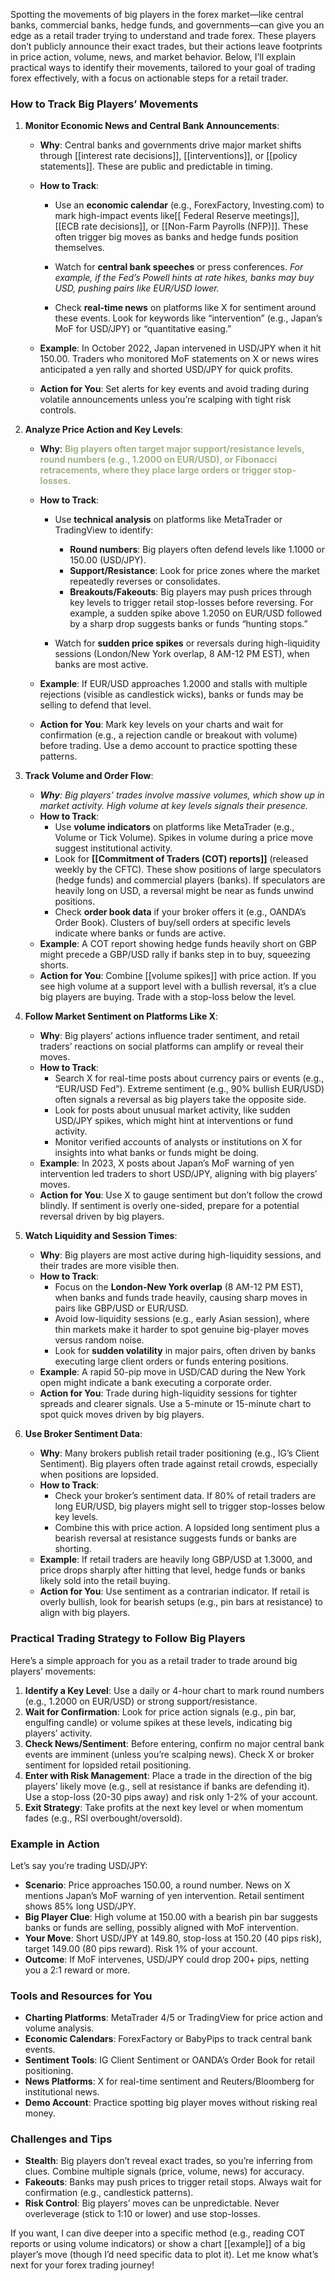Spotting the movements of big players in the forex market—like central banks, commercial banks, hedge funds, and governments—can give you an edge as a retail trader trying to understand and trade forex. These players don’t publicly announce their exact trades, but their actions leave footprints in price action, volume, news, and market behavior. Below, I’ll explain practical ways to identify their movements, tailored to your goal of trading forex effectively, with a focus on actionable steps for a retail trader.

### How to Track Big Players’ Movements

1. **Monitor Economic News and Central Bank Announcements**:
   - **Why**: Central banks and governments drive major market shifts through [[interest rate decisions]], [[interventions]], or [[policy statements]]. These are public and predictable in timing.
   - **How to Track**:
     - Use an **economic calendar** (e.g., ForexFactory, Investing.com) to mark high-impact events like[[ Federal Reserve meetings]], [[ECB rate decisions]], or [[Non-Farm Payrolls (NFP)]]. These often trigger big moves as banks and hedge funds position themselves.
 
     - Watch for **central bank speeches** or press conferences. *For example, if the Fed’s Powell hints at rate hikes, banks may buy USD, pushing pairs like EUR/USD lower.*

     -  Check **real-time news** on platforms like X for sentiment around these events. Look for keywords like “intervention” (e.g., Japan’s MoF for USD/JPY) or “quantitative easing.”
    
   - **Example**: In October 2022, Japan intervened in USD/JPY when it hit 150.00. Traders who monitored MoF statements on X or news wires anticipated a yen rally and shorted USD/JPY for quick profits.
   - **Action for You**: Set alerts for key events and avoid trading during volatile announcements unless you’re scalping with tight risk controls.

2. **Analyze Price Action and Key Levels**:
   - **Why**: <span style="font-weight: bold; color: #a3b18a"> Big players often target major support/resistance levels, round numbers (e.g., 1.2000 on EUR/USD), or Fibonacci retracements, where they place large orders or trigger stop-losses.</span>

   - **How to Track**:
     - Use **technical analysis** on platforms like MetaTrader or TradingView to identify:

       - **Round numbers**: Big players often defend levels like 1.1000 or 150.00 (USD/JPY).
       - **Support/Resistance**: Look for price zones where the market repeatedly reverses or consolidates.
       - **Breakouts/Fakeouts**: Big players may push prices through key levels to trigger retail stop-losses before reversing. For example, a sudden spike above 1.2050 on EUR/USD followed by a sharp drop suggests banks or funds “hunting stops.”

     - Watch for **sudden price spikes** or reversals during high-liquidity sessions (London/New York overlap, 8 AM-12 PM EST), when banks are most active.
   - **Example**: If EUR/USD approaches 1.2000 and stalls with multiple rejections (visible as candlestick wicks), banks or funds may be selling to defend that level.
   - **Action for You**: Mark key levels on your charts and wait for confirmation (e.g., a rejection candle or breakout with volume) before trading. Use a demo account to practice spotting these patterns.

3. **Track Volume and Order Flow**:
   - ***Why**: Big players’ trades involve massive volumes, which show up in market activity. High volume at key levels signals their presence.*
   - **How to Track**:
     - Use **volume indicators** on platforms like MetaTrader (e.g., Volume or Tick Volume). Spikes in volume during a price move suggest institutional activity.
     - Look for **[[Commitment of Traders (COT) reports]]** (released weekly by the CFTC). These show positions of large speculators (hedge funds) and commercial players (banks). If speculators are heavily long on USD, a reversal might be near as funds unwind positions.
     - Check **order book data** if your broker offers it (e.g., OANDA’s Order Book). Clusters of buy/sell orders at specific levels indicate where banks or funds are active.
   - **Example**: A COT report showing hedge funds heavily short on GBP might precede a GBP/USD rally if banks step in to buy, squeezing shorts.
   - **Action for You**: Combine [[volume spikes]] with price action. If you see high volume at a support level with a bullish reversal, it’s a clue big players are buying. Trade with a stop-loss below the level.

4. **Follow Market Sentiment on Platforms Like X**:
   - **Why**: Big players’ actions influence trader sentiment, and retail traders’ reactions on social platforms can amplify or reveal their moves.
   - **How to Track**:
     - Search X for real-time posts about currency pairs or events (e.g., “EUR/USD Fed”). Extreme sentiment (e.g., 90% bullish EUR/USD) often signals a reversal as big players take the opposite side.
     - Look for posts about unusual market activity, like sudden USD/JPY spikes, which might hint at interventions or fund activity.
     - Monitor verified accounts of analysts or institutions on X for insights into what banks or funds might be doing.
   - **Example**: In 2023, X posts about Japan’s MoF warning of yen intervention led traders to short USD/JPY, aligning with big players’ moves.
   - **Action for You**: Use X to gauge sentiment but don’t follow the crowd blindly. If sentiment is overly one-sided, prepare for a potential reversal driven by big players.

5. **Watch Liquidity and Session Times**:
   - **Why**: Big players are most active during high-liquidity sessions, and their trades are more visible then.
   - **How to Track**:
     - Focus on the **London-New York overlap** (8 AM-12 PM EST), when banks and funds trade heavily, causing sharp moves in pairs like GBP/USD or EUR/USD.
     - Avoid low-liquidity sessions (e.g., early Asian session), where thin markets make it harder to spot genuine big-player moves versus random noise.
     - Look for **sudden volatility** in major pairs, often driven by banks executing large client orders or funds entering positions.
   - **Example**: A rapid 50-pip move in USD/CAD during the New York open might indicate a bank executing a corporate order.
   - **Action for You**: Trade during high-liquidity sessions for tighter spreads and clearer signals. Use a 5-minute or 15-minute chart to spot quick moves driven by big players.

6. **Use Broker Sentiment Data**:
   - **Why**: Many brokers publish retail trader positioning (e.g., IG’s Client Sentiment). Big players often trade against retail crowds, especially when positions are lopsided.
   - **How to Track**:
     - Check your broker’s sentiment data. If 80% of retail traders are long EUR/USD, big players might sell to trigger stop-losses below key levels.
     - Combine this with price action. A lopsided long sentiment plus a bearish reversal at resistance suggests funds or banks are shorting.
   - **Example**: If retail traders are heavily long GBP/USD at 1.3000, and price drops sharply after hitting that level, hedge funds or banks likely sold into the retail buying.
   - **Action for You**: Use sentiment as a contrarian indicator. If retail is overly bullish, look for bearish setups (e.g., pin bars at resistance) to align with big players.

### Practical Trading Strategy to Follow Big Players
Here’s a simple approach for you as a retail trader to trade around big players’ movements:
1. **Identify a Key Level**: Use a daily or 4-hour chart to mark round numbers (e.g., 1.2000 on EUR/USD) or strong support/resistance.
2. **Wait for Confirmation**: Look for price action signals (e.g., pin bar, engulfing candle) or volume spikes at these levels, indicating big players’ activity.
3. **Check News/Sentiment**: Before entering, confirm no major central bank events are imminent (unless you’re scalping news). Check X or broker sentiment for lopsided retail positioning.
4. **Enter with Risk Management**: Place a trade in the direction of the big players’ likely move (e.g., sell at resistance if banks are defending it). Use a stop-loss (20-30 pips away) and risk only 1-2% of your account.
5. **Exit Strategy**: Take profits at the next key level or when momentum fades (e.g., RSI overbought/oversold).

### Example in Action
Let’s say you’re trading USD/JPY:
- **Scenario**: Price approaches 150.00, a round number. News on X mentions Japan’s MoF warning of yen intervention. Retail sentiment shows 85% long USD/JPY.
- **Big Player Clue**: High volume at 150.00 with a bearish pin bar suggests banks or funds are selling, possibly aligned with MoF intervention.
- **Your Move**: Short USD/JPY at 149.80, stop-loss at 150.20 (40 pips risk), target 149.00 (80 pips reward). Risk 1% of your account.
- **Outcome**: If MoF intervenes, USD/JPY could drop 200+ pips, netting you a 2:1 reward or more.

### Tools and Resources for You
- **Charting Platforms**: MetaTrader 4/5 or TradingView for price action and volume analysis.
- **Economic Calendars**: ForexFactory or BabyPips to track central bank events.
- **Sentiment Tools**: IG Client Sentiment or OANDA’s Order Book for retail positioning.
- **News Platforms**: X for real-time sentiment and Reuters/Bloomberg for institutional news.
- **Demo Account**: Practice spotting big player moves without risking real money.

### Challenges and Tips
- **Stealth**: Big players don’t reveal exact trades, so you’re inferring from clues. Combine multiple signals (price, volume, news) for accuracy.
- **Fakeouts**: Banks may push prices to trigger retail stops. Always wait for confirmation (e.g., candlestick patterns).
- **Risk Control**: Big players’ moves can be unpredictable. Never overleverage (stick to 1:10 or lower) and use stop-losses.

If you want, I can dive deeper into a specific method (e.g., reading COT reports or using volume indicators) or show a chart [[example]] of a big player’s move (though I’d need specific data to plot it). Let me know what’s next for your forex trading journey!
